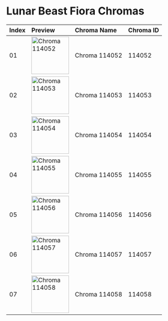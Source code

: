 # Lunar Beast Fiora Chromas

| Index | Preview | Chroma Name | Chroma ID |
|:---|:---|:---|:---|
| 01 | <img src='https://raw.communitydragon.org/latest/plugins/rcp-be-lol-game-data/global/default/v1/champion-chroma-images/114/114052.png' alt='Chroma 114052' width='100'> | Chroma 114052 | 114052 |
| 02 | <img src='https://raw.communitydragon.org/latest/plugins/rcp-be-lol-game-data/global/default/v1/champion-chroma-images/114/114053.png' alt='Chroma 114053' width='100'> | Chroma 114053 | 114053 |
| 03 | <img src='https://raw.communitydragon.org/latest/plugins/rcp-be-lol-game-data/global/default/v1/champion-chroma-images/114/114054.png' alt='Chroma 114054' width='100'> | Chroma 114054 | 114054 |
| 04 | <img src='https://raw.communitydragon.org/latest/plugins/rcp-be-lol-game-data/global/default/v1/champion-chroma-images/114/114055.png' alt='Chroma 114055' width='100'> | Chroma 114055 | 114055 |
| 05 | <img src='https://raw.communitydragon.org/latest/plugins/rcp-be-lol-game-data/global/default/v1/champion-chroma-images/114/114056.png' alt='Chroma 114056' width='100'> | Chroma 114056 | 114056 |
| 06 | <img src='https://raw.communitydragon.org/latest/plugins/rcp-be-lol-game-data/global/default/v1/champion-chroma-images/114/114057.png' alt='Chroma 114057' width='100'> | Chroma 114057 | 114057 |
| 07 | <img src='https://raw.communitydragon.org/latest/plugins/rcp-be-lol-game-data/global/default/v1/champion-chroma-images/114/114058.png' alt='Chroma 114058' width='100'> | Chroma 114058 | 114058 |
